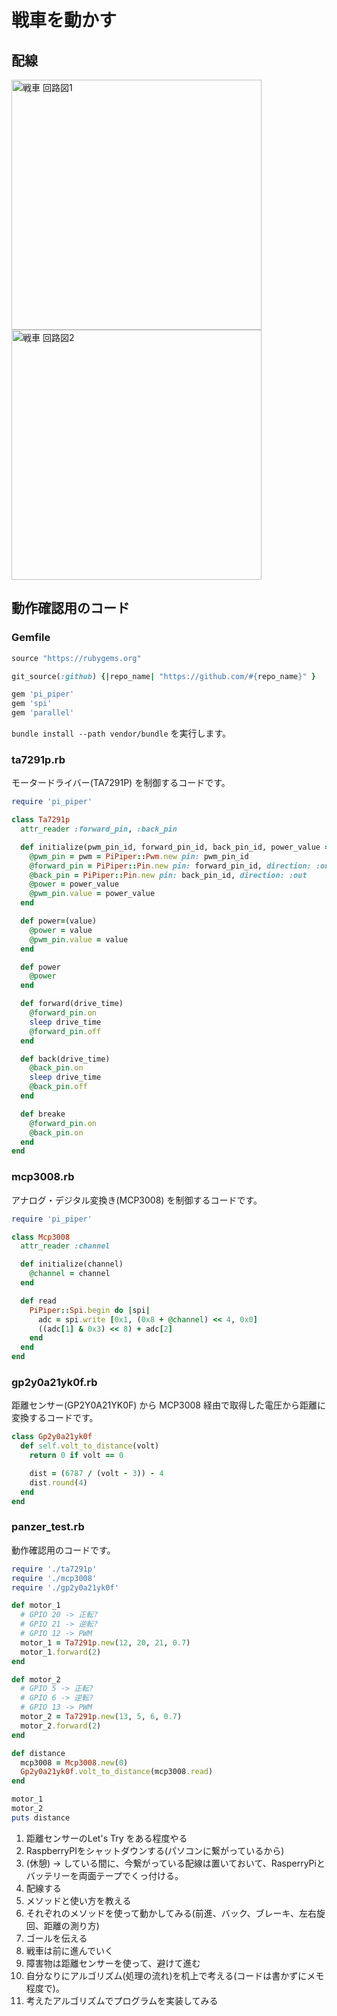# 戦車を動かす

## 配線

<img src='https://raw.githubusercontent.com/libertyfish-co/ruby-hw/images/panzer_vor_1.png' alt='戦車 回路図1' width="400" />
<img src='https://raw.githubusercontent.com/libertyfish-co/ruby-hw/images/panzer_vor_2.png' alt='戦車 回路図2' width="400" />

## 動作確認用のコード

### Gemfile

```ruby
source "https://rubygems.org"

git_source(:github) {|repo_name| "https://github.com/#{repo_name}" }

gem 'pi_piper'
gem 'spi'
gem 'parallel'
```

`bundle install --path vendor/bundle` を実行します。

### ta7291p.rb

モータードライバー(TA7291P) を制御するコードです。

```ruby
require 'pi_piper'

class Ta7291p
  attr_reader :forward_pin, :back_pin

  def initialize(pwm_pin_id, forward_pin_id, back_pin_id, power_value = 0.5)
    @pwm_pin = pwm = PiPiper::Pwm.new pin: pwm_pin_id
    @forward_pin = PiPiper::Pin.new pin: forward_pin_id, direction: :out
    @back_pin = PiPiper::Pin.new pin: back_pin_id, direction: :out
    @power = power_value
    @pwm_pin.value = power_value
  end

  def power=(value)
    @power = value
    @pwm_pin.value = value
  end

  def power
    @power
  end

  def forward(drive_time)
    @forward_pin.on
    sleep drive_time
    @forward_pin.off
  end

  def back(drive_time)
    @back_pin.on
    sleep drive_time
    @back_pin.off
  end

  def breake
    @forward_pin.on
    @back_pin.on
  end
end
```

### mcp3008.rb

アナログ・デジタル変換き(MCP3008) を制御するコードです。

```ruby
require 'pi_piper'

class Mcp3008
  attr_reader :channel

  def initialize(channel)
    @channel = channel
  end

  def read
    PiPiper::Spi.begin do |spi|
      adc = spi.write [0x1, (0x8 + @channel) << 4, 0x0]
      ((adc[1] & 0x3) << 8) + adc[2]
    end
  end
end
```

### gp2y0a21yk0f.rb

距離センサー(GP2Y0A21YK0F) から MCP3008 経由で取得した電圧から距離に変換するコードです。

```ruby
class Gp2y0a21yk0f
  def self.volt_to_distance(volt)
    return 0 if volt == 0

    dist = (6787 / (volt - 3)) - 4
    dist.round(4)
  end
end
```

### panzer_test.rb

動作確認用のコードです。

```ruby
require './ta7291p'
require './mcp3008'
require './gp2y0a21yk0f'

def motor_1
  # GPIO 20 -> 正転?
  # GPIO 21 -> 逆転?
  # GPIO 12 -> PWM
  motor_1 = Ta7291p.new(12, 20, 21, 0.7)
  motor_1.forward(2)
end

def motor_2
  # GPIO 5 -> 正転?
  # GPIO 6 -> 逆転?
  # GPIO 13 -> PWM
  motor_2 = Ta7291p.new(13, 5, 6, 0.7)
  motor_2.forward(2)
end

def distance
  mcp3008 = Mcp3008.new(0)
  Gp2y0a21yk0f.volt_to_distance(mcp3008.read)
end

motor_1
motor_2
puts distance
```

1. 距離センサーのLet's Try をある程度やる
1. RaspberryPIをシャットダウンする(パソコンに繋がっているから)
1. (休憩) -> している間に、今繋がっている配線は置いておいて、RasperryPiとバッテリーを両面テープでくっ付ける。
1. 配線する
1. メソッドと使い方を教える
1. それぞれのメソッドを使って動かしてみる(前進、バック、ブレーキ、左右旋回、距離の測り方)
1. ゴールを伝える
  1. 戦車は前に進んでいく
  1. 障害物は距離センサーを使って、避けて進む
1. 自分なりにアルゴリズム(処理の流れ)を机上で考える(コードは書かずにメモ程度で)。
1. 考えたアルゴリズムでプログラムを実装してみる

